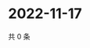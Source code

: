 # 2022-11-17

共 0 条

<!-- BEGIN WEIBO -->
<!-- 最后更新时间 Thu Nov 17 2022 03:13:16 GMT+0800 (China Standard Time) -->

<!-- END WEIBO -->
